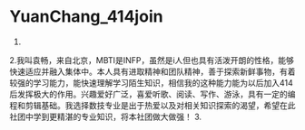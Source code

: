 # YuanChang_414join

1.
2.我叫袁畅，来自北京，MBTI是INFP，虽然是i人但也具有活泼开朗的性格，能够快速适应并融入集体中。本人具有进取精神和团队精神，善于探索新鲜事物，有着较强的学习能力，能快速理解学习陌生知识，相信我的这种能力能为以后加入414后发挥极大的作用。兴趣爱好广泛，喜爱听歌、阅读、写作、游泳，具有一定的编程和剪辑基础。我选择数技专业是出于热爱以及对相关知识探索的渴望，希望在此社团中学到更精湛的专业知识，将本社团做大做强！
3.  
